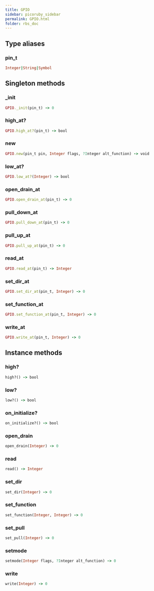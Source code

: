 ```yaml
---
title: GPIO
sidebar: picoruby_sidebar
permalink: GPIO.html
folder: rbs_doc
---
```

## Type aliases
### pin_t
```ruby
Integer|String|Symbol
```
## Singleton methods
### _init

```ruby
GPIO._init(pin_t) -> 0
```
### high_at?

```ruby
GPIO.high_at?(pin_t) -> bool
```
### new

```ruby
GPIO.new(pin_t pin, Integer flags, ?Integer alt_function) -> void
```
### low_at?

```ruby
GPIO.low_at?(Integer) -> bool
```
### open_drain_at

```ruby
GPIO.open_drain_at(pin_t) -> 0
```
### pull_down_at

```ruby
GPIO.pull_down_at(pin_t) -> 0
```
### pull_up_at

```ruby
GPIO.pull_up_at(pin_t) -> 0
```
### read_at

```ruby
GPIO.read_at(pin_t) -> Integer
```
### set_dir_at

```ruby
GPIO.set_dir_at(pin_t, Integer) -> 0
```
### set_function_at

```ruby
GPIO.set_function_at(pin_t, Integer) -> 0
```
### write_at

```ruby
GPIO.write_at(pin_t, Integer) -> 0
```
## Instance methods
### high?

```ruby
high?() -> bool
```
### low?

```ruby
low?() -> bool
```
### on_initialize?

```ruby
on_initialize?() -> bool
```
### open_drain

```ruby
open_drain(Integer) -> 0
```
### read

```ruby
read() -> Integer
```
### set_dir

```ruby
set_dir(Integer) -> 0
```
### set_function

```ruby
set_function(Integer, Integer) -> 0
```
### set_pull

```ruby
set_pull(Integer) -> 0
```
### setmode

```ruby
setmode(Integer flags, ?Integer alt_function) -> 0
```
### write

```ruby
write(Integer) -> 0
```
